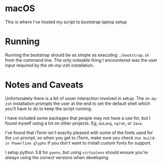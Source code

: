 # macOS
This is where I've hosted my script to bootstrap laptop setup

# Running
Running the bootstrap should be as simple as executing `./bootstrap.sh` from the command line. The only noteable thing I encountered was the user input required by the oh-my-zsh installation.

# Notes and Caveats
Unfortunately there is a bit of usser interaction involved in setup. The `oh-my-zsh` installation prompts the user at the end to set the default shell which you'll have to do to keep the script running.

I have included some packages that people may not have a use for, but I found myself using a lot on other projects. Eg, `GoLang`, `ngrok`, or `Java`.

I've found that iTerm isn't exactly pleased with some of the fonts used for the `zsh` prompt, so when you get to iTerm, make sure you check `Use build-in Powerline glyphs` if you don't want to install custom fonts for support.

I setup python 3.8 for `pyenv`, but using `virtualenv` should ensure you're always using the correct versions when developing.
